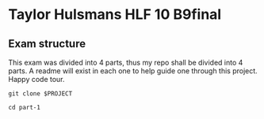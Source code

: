 # Taylor Hulsmans HLF 10 B9final

## Exam structure
This exam was divided into 4 parts, thus my repo shall be divided into 4 parts.
A readme will exist in each one to help guide one through this project. Happy code tour.

```git clone $PROJECT```

```cd part-1```



